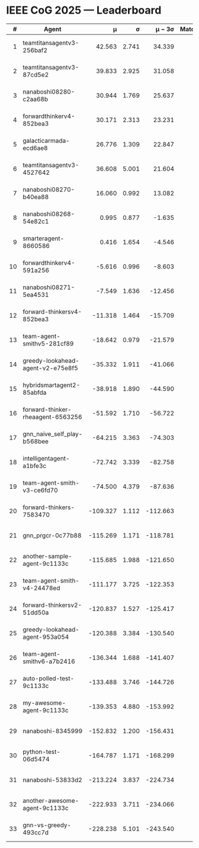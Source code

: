 # IEEE CoG 2025 — Leaderboard

| # | Agent | μ | σ | μ − 3σ | Matches | Updated |
|---:|---|---:|---:|---:|---:|---|
| 1 | teamtitansagentv3-256baf2 | 42.563 | 2.741 | 34.339 | 380 | 2025-08-31 23:52 |
| 2 | teamtitansagentv3-87cd5e2 | 39.833 | 2.925 | 31.058 | 320 | 2025-08-31 23:52 |
| 3 | nanaboshi08280-c2aa68b | 30.944 | 1.769 | 25.637 | 520 | 2025-08-31 23:52 |
| 4 | forwardthinkerv4-852bea3 | 30.171 | 2.313 | 23.231 | 366 | 2025-08-31 23:52 |
| 5 | galacticarmada-ecd6ae8 | 26.776 | 1.309 | 22.847 | 420 | 2025-08-31 23:52 |
| 6 | teamtitansagentv3-4527642 | 36.608 | 5.001 | 21.604 | 340 | 2025-08-31 23:52 |
| 7 | nanaboshi08270-b40ea88 | 16.060 | 0.992 | 13.082 | 320 | 2025-08-31 23:52 |
| 8 | nanaboshi08268-54e82c1 | 0.995 | 0.877 | -1.635 | 600 | 2025-08-31 23:52 |
| 9 | smarteragent-8660586 | 0.416 | 1.654 | -4.546 | 373 | 2025-08-31 23:52 |
| 10 | forwardthinkerv4-591a256 | -5.616 | 0.996 | -8.603 | 260 | 2025-08-31 23:52 |
| 11 | nanaboshi08271-5ea4531 | -7.549 | 1.636 | -12.456 | 400 | 2025-08-31 23:52 |
| 12 | forward-thinkersv4-852bea3 | -11.318 | 1.464 | -15.709 | 200 | 2025-08-31 23:52 |
| 13 | team-agent-smithv5-281cf89 | -18.642 | 0.979 | -21.579 | 460 | 2025-08-31 23:52 |
| 14 | greedy-lookahead-agent-v2-e75e8f5 | -35.332 | 1.911 | -41.066 | 480 | 2025-08-31 23:52 |
| 15 | hybridsmartagent2-85abfda | -38.918 | 1.890 | -44.590 | 377 | 2025-08-31 23:52 |
| 16 | forward-thinker-rheaagent-6563256 | -51.592 | 1.710 | -56.722 | 400 | 2025-08-31 23:52 |
| 17 | gnn_naive_self_play-b568bee | -64.215 | 3.363 | -74.303 | 180 | 2025-08-31 23:52 |
| 18 | intelligentagent-a1bfe3c | -72.742 | 3.339 | -82.758 | 324 | 2025-08-31 23:52 |
| 19 | team-agent-smith-v3-ce6fd70 | -74.500 | 4.379 | -87.636 | 320 | 2025-08-31 23:52 |
| 20 | forward-thinkers-7583470 | -109.327 | 1.112 | -112.663 | 360 | 2025-08-31 23:52 |
| 21 | gnn_prgcr-0c77b88 | -115.269 | 1.171 | -118.781 | 460 | 2025-08-31 23:52 |
| 22 | another-sample-agent-9c1133c | -115.685 | 1.988 | -121.650 | 340 | 2025-08-31 23:52 |
| 23 | team-agent-smith-v4-24478ed | -111.177 | 3.725 | -122.353 | 380 | 2025-08-31 23:52 |
| 24 | forward-thinkersv2-51dd50a | -120.837 | 1.527 | -125.417 | 240 | 2025-08-31 23:52 |
| 25 | greedy-lookahead-agent-953a054 | -120.388 | 3.384 | -130.540 | 400 | 2025-08-31 23:52 |
| 26 | team-agent-smithv6-a7b2416 | -136.344 | 1.688 | -141.407 | 400 | 2025-08-31 23:52 |
| 27 | auto-polled-test-9c1133c | -133.488 | 3.746 | -144.726 | 540 | 2025-08-31 23:52 |
| 28 | my-awesome-agent-9c1133c | -139.353 | 4.880 | -153.992 | 400 | 2025-08-31 23:52 |
| 29 | nanaboshi-8345999 | -152.832 | 1.200 | -156.431 | 260 | 2025-08-31 23:52 |
| 30 | python-test-06d5474 | -164.787 | 1.171 | -168.299 | 280 | 2025-08-31 23:52 |
| 31 | nanaboshi-53833d2 | -213.224 | 3.837 | -224.734 | 400 | 2025-08-31 23:52 |
| 32 | another-awesome-agent-9c1133c | -222.933 | 3.711 | -234.066 | 580 | 2025-08-31 23:52 |
| 33 | gnn-vs-greedy-493cc7d | -228.238 | 5.101 | -243.540 | 460 | 2025-08-31 23:52 |
